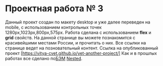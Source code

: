 # Проектная работа № 3
Данный проект создан по макету desktop и уже далее переведен на mobile,
с использованием контрольных точек 1280px,1023px,800px,575px.
Работа сделана с использованием __flex__ и __grid__ свойств.
На данной странице вы можете познакомится с красивейшими местами России, и прочитать о них. Все ссылки на странице ведет на позновательный контент.
Ссылка на опубликованный проект [https://vitya-cvet.github.io/yet-another-project/]
Как и в прошлых работах все сделано по[БЭМ](https://ru.bem.info/methodology/) [Nested](https://ru.bem.info/methodology/filestructure/#nested). 
